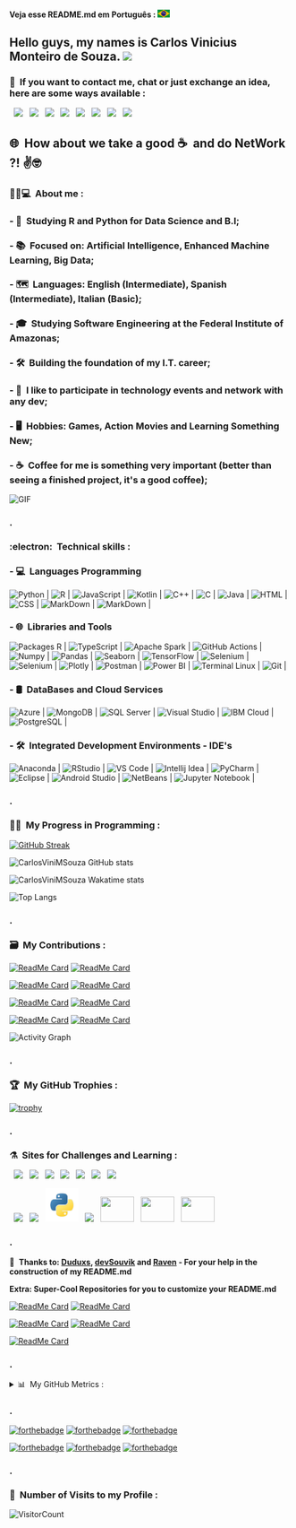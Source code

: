 #### Veja esse README.md em Português : <kbd>[<img title="Brasil" alt="Brasil" src="https://github.com/CarlosViniMSouza/CarlosViniMSouza/blob/main/flags/br.jpg" width="22">](https://github.com/CarlosViniMSouza/CarlosViniMSouza/blob/main/README.md)</kbd>

<h2> Hello guys, my names is Carlos Vinicius Monteiro de Souza. <img src="https://github.com/souvikguria98/souvikguria98/blob/master/Hi.gif" width="25"></h2>

<h3> 📡&nbsp; If you want to contact me, chat or just exchange an idea, here are some ways available : </h3>

&nbsp; <a href="https://twitter.com/CarlosViniMS1/" target="_blank" rel="noopener noreferrer"><img src="https://img.icons8.com/clouds/90/4a90e2/twitter.png"/></a>
&nbsp; <a href="https://www.instagram.com/CarlosViniMSouza/" target="_blank" rel="noopener noreferrer"><img src="https://img.icons8.com/clouds/90/4a90e2/instagram-new--v2.png"/></a>
&nbsp; <a href="https://www.linkedin.com/in/carlos-souza-technology/" target="_blank" rel="noopener noreferrer"><img src="https://img.icons8.com/clouds/90/4a90e2/linkedin.png"/></a>
&nbsp; <a href="mailto:vinicius.souza5530@gmail.com" target="_blank" rel="noopener noreferrer"><img src="https://img.icons8.com/clouds/90/4a90e2/gmail.png"/></a>
&nbsp; <a href="https://www.facebook.com/profile.php?id=100066752509880" target="_blank" rel="noopener noreferrer"><img src="https://img.icons8.com/clouds/90/000000/facebook-new.png"/></a>
&nbsp; <a href="https://app.rocketseat.com.br/me/carlos-vinicius-monteiro-de-souza-05677" target="_blank" rel="noopener noreferrer"><img src="https://img.icons8.com/clouds/90/4a90e2/rocket.png"/></a>
&nbsp; <a href="https://t.me/CarlosViniMSouza" target="_blank" rel="noopener noreferrer"><img src="https://img.icons8.com/clouds/90/000000/telegram-app.png"/></a>
&nbsp; <a href="https://api.whatsapp.com/send?phone=5592992680331" target="_blank" rel="noopener noreferrer"><img src="https://img.icons8.com/clouds/90/000000/whatsapp.png"/></a>
  
<h2> 🌐&nbsp; How about we take a good ☕&nbsp; and do NetWork ?! ✌️🤓&nbsp; </h2>

<h3> 👨‍💼💻&nbsp; About me : </h3>

### - 📖&nbsp; Studying R and Python for Data Science and B.I;
### - 📚&nbsp; Focused on: Artificial Intelligence, Enhanced Machine Learning, Big Data;
### - 🗺&nbsp; Languages: English (Intermediate), Spanish (Intermediate), Italian (Basic);
### - 🎓&nbsp; Studying Software Engineering at the Federal Institute of Amazonas;
### - 🛠&nbsp; Building the foundation of my I.T. career;
### - 🖖&nbsp; I like to participate in technology events and network with any dev;
### - 🖥&nbsp; Hobbies: Games, Action Movies and Learning Something New;
### - ☕&nbsp; Coffee for me is something very important (better than seeing a finished project, it's a good coffee);
    
<img align="down" alt="GIF" src="https://becode.com.br/wp-content/uploads/2016/10/Por-que-usar-JavaScript.gif" width="500" GIF class="displayed"/>

<h3>.</h3>

<h3> :electron:&nbsp; Technical skills : </h3>

### - 💻&nbsp; Languages Programming
<img alt="Python" src="https://img.shields.io/badge/-Python-007ACC?style=flat-square&logo=Python&logoColor=white" href="https://www.python.org/"/> |
<img alt="R" src="https://img.shields.io/badge/-R-2088FF?style=flat-square&logo=R&logoColor=white" href="https://www.r-project.org/"/> |
<img alt="JavaScript" src="https://img.shields.io/badge/-JavaScript-F7B93E?style=flat-square&logo=JavaScript&logoColor=white" href="https://www.javascript.com/"/> |
<img alt="Kotlin" src="https://img.shields.io/badge/-Kotlin-E10098?style=flat-square&logo=Kotlin&logoColor=white" href="https://kotlinlang.org/"/> |
<img alt="C++" src="https://img.shields.io/badge/-C++_Language-232F3E?style=flat-square&logo=C%2B%2B&logoColor=white" href="https://docs.microsoft.com/en-us/cpp/?view=msvc-160"/> |
<img alt="C" src="https://img.shields.io/badge/-C_Language-232F3E?style=flat-square&logo=C&logoColor=white" href="https://docs.microsoft.com/en-us/cpp/?view=msvc-160"/> |
<img alt="Java" src="https://img.shields.io/badge/Java-%23007396.svg?logo=java&logoColor=white" href="https://www.java.com/pt-BR/"/> |
<img alt="HTML" src="https://img.shields.io/badge/HTML%20-%23E34F26.svg?logo=html5&logoColor=white" href="" /> |
<img alt="CSS" src="https://img.shields.io/badge/CSS%20-%231572B6.svg?logo=css3&logoColor=white" href=""/> |
<img alt="MarkDown" src="https://img.shields.io/badge/Markdown-%23000000.svg?logo=markdown&logoColor=white" href="https://markdown.net.br/"/> |
<img alt="MarkDown" src="https://img.shields.io/badge/Node.js%20-%2343853D.svg?logo=node-dot-js&logoColor=white" href="https://nodejs.org/en/download/"/> |

### - 🌐&nbsp; Libraries and Tools 
<img alt="Packages R" src="https://img.shields.io/badge/-Packages_R-2088FF?style=flat-square&logo=R&logoColor=white" href="https://cloud.r-project.org/"/> | 
<img alt="TypeScript" src="https://img.shields.io/badge/-TypeScript-007ACC?style=flat-square&logo=typescript&logoColor=white" href="https://www.typescriptlang.org/"/> |
<img alt="Apache Spark" src="https://img.shields.io/badge/-Apache_Spark-FB542B?style=flat-square&logo=apache-spark&logoColor=white" href="https://spark.apache.org/"/> | 
<img alt="GitHub Actions" src="https://img.shields.io/badge/GitHub%20Actions%20-%232671E5.svg?logo=github%20actions&logoColor=white" href="https://docs.github.com/en/actions"/> | 
<img alt="Numpy" src="https://img.shields.io/badge/Numpy%20-%23013243.svg?logo=numpy&logoColor=white" href="https://numpy.org/"/> | 
<img alt="Pandas" src="https://img.shields.io/badge/Pandas%20-%23150458.svg?logo=pandas&logoColor=white" href="https://pandas.pydata.org/docs/user_guide/index.html#user-guide"/> | 
<img alt="Seaborn" src="https://seaborn.pydata.org/_static/logo-wide-lightbg.svg" href="https://seaborn.pydata.org/#" width="60"/> | 
<img alt="TensorFlow" src="https://img.shields.io/badge/TensorFlow%20-%23FF6F00.svg?logo=TensorFlow&logoColor=white" href="https://www.tensorflow.org/"/> | 
<img alt="Selenium" src="https://img.shields.io/badge/Selenium%20-%2302569B.svg?logo=Selenium&logoColor=white" href="https://www.selenium.dev/selenium-ide/"/> | 
<img alt="Selenium" src="https://img.shields.io/badge/Selenium%20-%2302569B.svg?logo=Selenium&logoColor=white" href="https://www.selenium.dev/selenium-ide/"/> |
<img alt="Plotly" src="https://img.shields.io/badge/Plotly%20-21759B.svg?logo=Plotly&logoColor=white" href="https://plotly.com/"/> |
<img alt="Postman" src="https://img.shields.io/badge/Postman-FF6C37?logo=postman&logoColor=white" href="https://www.postman.com/"/> |
<img alt="Power BI" src="https://img.shields.io/badge/Power_BI-%23E39842.svg?logo=Power%20BI" href="https://powerbi.microsoft.com/pt-br/what-is-power-bi/"/> |
<img alt="Terminal Linux" src="https://img.shields.io/badge/Terminal_Linux%20-%23121011.svg?logo=gnu-bash&logoColor=white" href="" /> |
<img alt="Git" src="https://img.shields.io/badge/Git%20-%23F05033.svg?logo=git&logoColor=white" href="https://git-scm.com/" /> |

### - 🛢&nbsp; DataBases and Cloud Services
<img alt="Azure" src="https://img.shields.io/badge/-Microsoft_Azure-45b8d8?style=flat-square&logo=microsoft-azure&logoColor=white" href="https://azure.microsoft.com/pt-br/"/> | 
<img alt="MongoDB" src="https://img.shields.io/badge/-MongoDB-13aa52?style=flat-square&logo=mongodb&logoColor=white" href="https://www.mongodb.com/"/> | 
<img alt="SQL Server" src="https://img.shields.io/badge/-SQL_Server_Microsoft-46a2f1?style=flat-square&logo=Microsoft-SQL-Server&logoColor=white" href="https://www.microsoft.com/pt-br/sql-server"/> | 
<img alt="Visual Studio" src="https://img.shields.io/badge/-Visual_Studio_Microsoft-3b2e5a?style=flat-square&logo=Visual-Studio&logoColor=white" href="https://visualstudio.microsoft.com/pt-br/"/> |
<img alt="IBM Cloud" src="https://img.shields.io/badge/IBM_Cloud-21759B?logo=ibm&logoColor=white" href="https://cloud.ibm.com/login"/> |
<img alt="PostgreSQL" src="https://img.shields.io/badge/PostgreSQL-%23316192.svg?logo=postgresql&logoColor=white" href="https://www.postgresql.org/"/> |

### - 🛠&nbsp; Integrated Development Environments - IDE's
<img alt="Anaconda" src="https://img.shields.io/badge/-Anaconda-13aa52?style=flat-square&logo=anaconda&logoColor=white" href="https://www.anaconda.com/blog"/> | 
<img alt="RStudio" src="https://img.shields.io/badge/-RStudio-8DD6F9?style=flat-square&logo=rstudio&logoColor=white" href="https://www.rstudio.com/"/> | 
<img alt="VS Code" src="https://img.shields.io/badge/-VS_Code-45b8d8?style=flat-square&logo=visual-studio-code&logoColor=white" href="https://code.visualstudio.com/"/> | 
<img alt="Intellij Idea" src="https://img.shields.io/badge/-IntelliJ_IDEA-3b2e5a?style=flat-square&logo=IntelliJ-IDEA&logoColor=white" href="https://www.jetbrains.com/idea/"/> | 
<img alt="PyCharm" src="https://img.shields.io/badge/-PyCharm-003f2c?style=flat-square&logo=PyCharm&logoColor=white" href="https://www.jetbrains.com/pycharm/"/> | 
<img alt="Eclipse" src="https://img.shields.io/badge/-Eclipse-3b2e5a?style=flat-square&logo=Eclipse&logoColor=white" href="https://www.eclipse.org/ide/"/> |
<img alt="Android Studio" src="https://img.shields.io/badge/Android%20Studio-008678.svg?logo=android-studio&logoColor=white" href="https://developer.android.com/studio"/> |
<img alt="NetBeans" src="https://img.shields.io/badge/-NetBeans-45b8d8?style=flat-square&logo=apache-netbeans-ide&logoColor=white" href="https://netbeans.apache.org/"/> |
<img alt="Jupyter Notebook" src="https://img.shields.io/badge/-Jupyter_Notebook-FB542B?style=flat-square&logo=Jupyter&logoColor=white" href="https://jupyter.org/index.html"/> |

<h3>.</h3>

<h3> 🧑‍🔬&nbsp; My Progress in Programming : </h3>

[![GitHub Streak](http://github-readme-streak-stats.herokuapp.com/?user=CarlosViniMSouza&theme=dracula&hide_border=true&show_icons=true)](https://github.com/DenverCoder1/github-readme-streak-stats)

![CarlosViniMSouza GitHub stats](https://github-readme-stats.vercel.app/api?username=CarlosViniMSouza&layout=compact&theme=dracula&count_private=true&include_all_commits=true&show_icons=true)

![CarlosViniMSouza Wakatime stats](https://github-readme-stats.vercel.app/api/wakatime?username=CarlosViniMSouza&&layout=compact&theme=dracula&range=last_7_days)

![Top Langs](https://github-readme-stats.vercel.app/api/top-langs/?username=CarlosViniMSouza&layout=compact&theme=dracula&langs_count=10&hide=jupyter%20notebook)

<h3>.</h3>

<h3> 🗃&nbsp; My Contributions : </h3>

[![ReadMe Card](https://github-readme-stats.vercel.app/api/pin/?username=iuricode&repo=recursos-gratuitos&theme=dracula)](https://github.com/iuricode/recursos-gratuitos)
[![ReadMe Card](https://github-readme-stats.vercel.app/api/pin/?username=gabrielcmarinho&repo=links-uteis&theme=dracula)](https://github.com/gabrielcmarinho/links-uteis)

[![ReadMe Card](https://github-readme-stats.vercel.app/api/pin/?username=Lorenalgm&repo=hackathon-dicas&theme=dracula)](https://github.com/Lorenalgm/hackathon-dicas)
[![ReadMe Card](https://github-readme-stats.vercel.app/api/pin/?username=geekcomputers&repo=Python&theme=dracula)](https://github.com/geekcomputers/Python)

[![ReadMe Card](https://github-readme-stats.vercel.app/api/pin/?username=perifacode&repo=conteudo-gratuito&theme=dracula)](https://github.com/perifacode/conteudo-gratuito)
[![ReadMe Card](https://github-readme-stats.vercel.app/api/pin/?username=dmpe&repo=R&theme=dracula)](https://github.com/dmpe/R)

[![ReadMe Card](https://github-readme-stats.vercel.app/api/pin/?username=EddieHubCommunity&repo=awesome-github-profiles&theme=dracula)](https://github.com/EddieHubCommunity/awesome-github-profiles)
[![ReadMe Card](https://github-readme-stats.vercel.app/api/pin/?username=kelvins&repo=Algoritmos-e-Estruturas-de-Dados&theme=dracula)](https://github.com/kelvins/Algoritmos-e-Estruturas-de-Dados)

![Activity Graph](https://activity-graph.herokuapp.com/graph?username=CarlosViniMSouza&theme=github)

<h3>.</h3>

<h3> 🏆&nbsp; My GitHub Trophies : </h3>

[![trophy](https://github-profile-trophy.vercel.app/?username=CarlosViniMSouza&theme=dracula&no-frame=true&margin-w=15&row=2&column=4)](https://github-profile-trophy.vercel.app/?username=CarlosViniMSouza&theme=dracula)

<h3>.</h3>

<h3> ⚗️&nbsp; Sites for Challenges and Learning : </h3>

&nbsp; <a href="http://www.hackerearth.com/" target="_blank" rel="noopener noreferrer"><img src="https://avatars.githubusercontent.com/u/3033794?s=200&v=4" width="60"/></a>
&nbsp; <a href="https://www.hackerrank.com/" target="_blank" rel="noopener noreferrer"><img src="https://avatars.githubusercontent.com/u/7596827?v=4" width="60"/></a>
&nbsp; <a href="https://leetcode.com/" target="_blank" rel="noopener noreferrer"><img src="https://avatars.githubusercontent.com/u/37351657?s=200&v=4" width="60"/></a>
&nbsp; <a href="https://www.coderbyte.com/" target="_blank" rel="noopener noreferrer"><img src="https://avatars.githubusercontent.com/u/54690461?s=200&v=4" width="60"/></a>
&nbsp; <a href="https://www.urionlinejudge.com.br/" target="_blank" rel="noopener noreferrer"><img src="https://avatars.githubusercontent.com/u/5201116?v=4" width="60"/></a>
&nbsp; <a href="https://www.codewars.com/" target="_blank" rel="noopener noreferrer"><img src="https://avatars.githubusercontent.com/u/5387632?s=200&v=4" width="60"/></a>
&nbsp; <a href="https://codeforces.com/" target="_blank" rel="noopener noreferrer"><img src="https://avatars.githubusercontent.com/u/5007251?s=200&v=4" width="60"/></a>

&nbsp; <a href="https://my-learning.w3schools.com/" target="_blank" rel="noopener noreferrer"><img src="https://avatars.githubusercontent.com/u/77673807?v=4" width="60"/></a>
&nbsp; <a href="https://www.educative.io/" target="_blank" rel="noopener noreferrer"><img src="https://www.bing.com/th?id=AMMS_6f1c26efeb1f975debd8543758d5c5d7&w=110&h=110&c=7&rs=1&qlt=80&pcl=f9f9f9&cdv=1&dpr=1.25&pid=16.1" width="60"/></a>
&nbsp; <a href="https://copyassignment.com/" target="_blank" rel="noopener noreferrer"><img src="https://raw.githubusercontent.com/github/explore/80688e429a7d4ef2fca1e82350fe8e3517d3494d/topics/python/python.png" width="60"/></a>
&nbsp; <a href="https://www.kaggle.com/" target="_blank" rel="noopener noreferrer"><img src="https://avatars.githubusercontent.com/u/1336944?s=200&v=4" width="60"/></a>
&nbsp; <a href="https://www.javatpoint.com/" target="_blank" rel="noopener noreferrer"><img src="https://static.javatpoint.com/images/logo/jtp_logo.png" width="60" height="45"/></a>
&nbsp; <a href="https://www.tutorialspoint.com/index.htm" target="_blank" rel="noopener noreferrer"><img src="https://www.tutorialspoint.com/images/tp-logo-diamond.png" width="60" height="45"/></a>
&nbsp; <a href="https://www.studypoint.com" target="_blank" rel="noopener noreferrer"><img src="https://www.studypoint.com/Media/studypoint/SPImages/logo.png" width="60" height="45"/></a>

<h3>.</h3>

🤗&nbsp; **Thanks to: [Duduxs](https://github.com/Duduxs), [devSouvik](https://github.com/devSouvik) and [Raven](https://github.com/Anirban166) - For your help in the construction of my README.md**

**Extra: Super-Cool Repositories for you to customize your README.md**

[![ReadMe Card](https://github-readme-stats.vercel.app/api/pin/?username=anuraghazra&repo=github-readme-stats&theme=dracula)](https://github.com/anuraghazra/github-readme-stats)
[![ReadMe Card](https://github-readme-stats.vercel.app/api/pin/?username=abhisheknaiidu&repo=awesome-github-profile-readme&theme=dracula)](https://github.com/abhisheknaiidu/awesome-github-profile-readme)

[![ReadMe Card](https://github-readme-stats.vercel.app/api/pin/?username=DenverCoder1&repo=github-readme-streak-stats&theme=dracula)](https://github.com/DenverCoder1/github-readme-streak-stats)
[![ReadMe Card](https://github-readme-stats.vercel.app/api/pin/?username=EddieHubCommunity&repo=awesome-github-profiles&theme=dracula)](https://github.com/EddieHubCommunity/awesome-github-profiles)

[![ReadMe Card](https://github-readme-stats.vercel.app/api/pin/?username=ryo-ma&repo=github-profile-trophy&theme=dracula)](https://github.com/ryo-ma/github-profile-trophy)

<h3>.</h3>

<details> 
  <summary> 📊&nbsp; My GitHub Metrics : </summary>
  <br/>

<!-- If you're using "main" as default branch -->
![Metrics](https://github.com/CarlosViniMSouza/CarlosViniMSouza/blob/main/github-metrics.svg)

<br/>
</details>

<h3>.</h3>

[![forthebadge](https://forthebadge.com/images/badges/built-by-developers.svg)](https://forthebadge.com)
[![forthebadge](https://forthebadge.com/images/badges/compatibility-club-penguin.svg)](https://forthebadge.com)
[![forthebadge](https://forthebadge.com/images/badges/made-with-markdown.svg)](https://forthebadge.com)

[![forthebadge](https://forthebadge.com/images/badges/powered-by-coffee.svg)](https://forthebadge.com)
[![forthebadge](https://forthebadge.com/images/badges/open-source.svg)](https://forthebadge.com)
[![forthebadge](https://forthebadge.com/images/badges/60-percent-of-the-time-works-every-time.svg)](https://forthebadge.com)

<h3>.</h3>

<h3> 👋&nbsp; Number of Visits to my Profile : </h3>

![VisitorCount](https://profile-counter.glitch.me/CarlosViniMSouza/count.svg)
